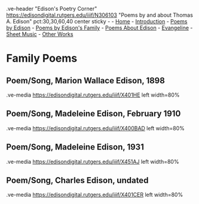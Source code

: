 .ve-header "Edison's Poetry Corner" https://edisondigital.rutgers.edu/iiif/N306103 "Poems by and about Thomas A. Edison" pct:30,30,60,40 center sticky - 
    - [Home](/)
    - [Introduction](/introduction)
    - [Poems by Edison](/poems-by-edison)
    - [Poems by Edison's Family](/family-poems)
    - [Poems About Edison](/poems-about-edison)
    - [Evangeline](/evangeline)
    - [Sheet Music](/sheet-music)
    - [Other Works](/other-works)
   
# Family Poems

## Poem/Song, Marion Wallace Edison, 1898

.ve-media https://edisondigital.rutgers.edu/iiif/X401HE left width=80%

##  Poem/Song, Madeleine Edison, February 1910

.ve-media https://edisondigital.rutgers.edu/iiif/X400BAD left width=80%

##  Poem/Song, Madeleine Edison, 1931

.ve-media https://edisondigital.rutgers.edu/iiif/X451AJ left width=80%

##  Poem/Song, Charles Edison, undated

.ve-media https://edisondigital.rutgers.edu/iiif/X401CER left width=80%
